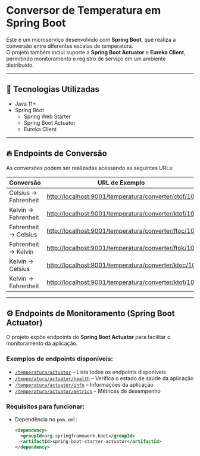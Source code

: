 # Conversor de Temperatura em Spring Boot

Este é um microserviço desenvolvido com **Spring Boot**, que realiza a conversão entre diferentes escalas de temperatura.  
O projeto também inclui suporte a **Spring Boot Actuator** e **Eureka Client**, permitindo monitoramento e registro de serviço em um ambiente distribuído.

---

## 🔧 Tecnologias Utilizadas

- Java 11+  
- Spring Boot  
  - Spring Web Starter  
  - Spring Boot Actuator  
  - Eureka Client  

---

## 🔥 Endpoints de Conversão

As conversões podem ser realizadas acessando as seguintes URLs:

| Conversão        | URL de Exemplo                                               |
|------------------|--------------------------------------------------------------|
| Celsius → Fahrenheit | [http://localhost:9001/temperatura/converter/ctof/10](http://localhost:9001/temperatura/converter/ctof/10) |
| Kelvin → Fahrenheit  | [http://localhost:9001/temperatura/converter/ktof/10](http://localhost:9001/temperatura/converter/ktof/10) |
| Fahrenheit → Celsius | [http://localhost:9001/temperatura/converter/ftoc/10](http://localhost:9001/temperatura/converter/ftoc/10) |
| Fahrenheit → Kelvin  | [http://localhost:9001/temperatura/converter/ftok/10](http://localhost:9001/temperatura/converter/ftok/10) |
| Kelvin → Celsius     | [http://localhost:9001/temperatura/converter/ktoc/10](http://localhost:9001/temperatura/converter/ktoc/10) |
| Kelvin → Fahrenheit  | [http://localhost:9001/temperatura/converter/ktof/10](http://localhost:9001/temperatura/converter/ktof/10) |

---

## ⚙️ Endpoints de Monitoramento (Spring Boot Actuator)

O projeto expõe endpoints do **Spring Boot Actuator** para facilitar o monitoramento da aplicação.

### Exemplos de endpoints disponíveis:

- [`/temperatura/actuator`](http://localhost:9001/temperatura/actuator) – Lista todos os endpoints disponíveis
- [`/temperatura/actuator/health`](http://localhost:9001/temperatura/actuator/health) – Verifica o estado de saúde da aplicação
- [`/temperatura/actuator/info`](http://localhost:9001/temperatura/actuator/info) – Informações da aplicação
- [`/temperatura/actuator/metrics`](http://localhost:9001/temperatura/actuator/metrics) – Métricas de desempenho

### Requisitos para funcionar:

- Dependência no `pom.xml`:
  ```xml
  <dependency>
    <groupId>org.springframework.boot</groupId>
    <artifactId>spring-boot-starter-actuator</artifactId>
  </dependency>
